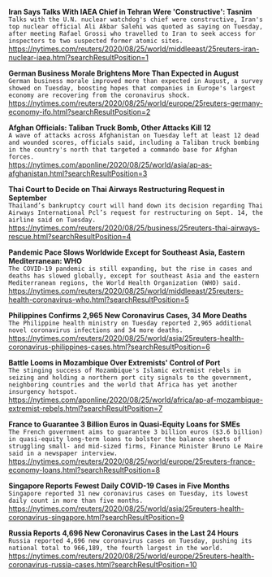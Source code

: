 **Iran Says Talks With IAEA Chief in Tehran Were 'Constructive': Tasnim**\
`Talks with the U.N. nuclear watchdog's chief were constructive, Iran's top nuclear official Ali Akbar Salehi was quoted as saying on Tuesday, after meeting Rafael Grossi who travelled to Iran to seek access for inspectors to two suspected former atomic sites. `\
https://nytimes.com/reuters/2020/08/25/world/middleeast/25reuters-iran-nuclear-iaea.html?searchResultPosition=1

**German Business Morale Brightens More Than Expected in August**\
`German business morale improved more than expected in August, a survey showed on Tuesday, boosting hopes that companies in Europe's largest economy are recovering from the coronavirus shock.`\
https://nytimes.com/reuters/2020/08/25/world/europe/25reuters-germany-economy-ifo.html?searchResultPosition=2

**Afghan Officials: Taliban Truck Bomb, Other Attacks Kill 12**\
`A wave of attacks across Afghanistan on Tuesday left at least 12 dead and wounded scores, officials said, including a Taliban truck bombing in the country's north that targeted a commando base for Afghan forces.`\
https://nytimes.com/aponline/2020/08/25/world/asia/ap-as-afghanistan.html?searchResultPosition=3

**Thai Court to Decide on Thai Airways Restructuring Request in September**\
`Thailand’s bankruptcy court will hand down its decision regarding Thai Airways International Pcl’s request for restructuring on Sept. 14, the airline said on Tuesday. `\
https://nytimes.com/reuters/2020/08/25/business/25reuters-thai-airways-rescue.html?searchResultPosition=4

**Pandemic Pace Slows Worldwide Except for Southeast Asia, Eastern Mediterranean: WHO**\
`The COVID-19 pandemic is still expanding, but the rise in cases and deaths has slowed globally, except for southeast Asia and the eastern Mediterranean regions, the World Health Organization (WHO) said.`\
https://nytimes.com/reuters/2020/08/25/world/middleeast/25reuters-health-coronavirus-who.html?searchResultPosition=5

**Philippines Confirms 2,965 New Coronavirus Cases, 34 More Deaths**\
`The Philippine health ministry on Tuesday reported 2,965 additional novel coronavirus infections and 34 more deaths.`\
https://nytimes.com/reuters/2020/08/25/world/asia/25reuters-health-coronavirus-philippines-cases.html?searchResultPosition=6

**Battle Looms in Mozambique Over Extremists' Control of Port**\
`The stinging success of Mozambique's Islamic extremist rebels in seizing and holding a northern port city signals to the government, neighboring countries and the world that Africa has yet another insurgency hotspot.`\
https://nytimes.com/aponline/2020/08/25/world/africa/ap-af-mozambique-extremist-rebels.html?searchResultPosition=7

**France to Guarantee 3 Billion Euros in Quasi-Equity Loans for SMEs**\
`The French government aims to guarantee 3 billion euros ($3.6 billion) in quasi-equity long-term loans to bolster the balance sheets of struggling small- and mid-sized firms, Finance Minister Bruno Le Maire said in a newspaper interview.`\
https://nytimes.com/reuters/2020/08/25/world/europe/25reuters-france-economy-loans.html?searchResultPosition=8

**Singapore Reports Fewest Daily COVID-19 Cases in Five Months**\
`Singapore reported 31 new coronavirus cases on Tuesday, its lowest daily count in more than five months. `\
https://nytimes.com/reuters/2020/08/25/world/asia/25reuters-health-coronavirus-singapore.html?searchResultPosition=9

**Russia Reports 4,696 New Coronavirus Cases in the Last 24 Hours**\
`Russia reported 4,696 new coronavirus cases on Tuesday, pushing its national total to 966,189, the fourth largest in the world. `\
https://nytimes.com/reuters/2020/08/25/world/europe/25reuters-health-coronavirus-russia-cases.html?searchResultPosition=10

